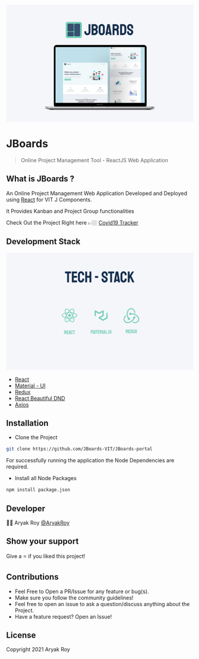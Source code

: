![JBoards Banner](/src/assets/images/banner.png)

# JBoards

> Online Project Management Tool - ReactJS Web Application

## What is JBoards ?

An Online Project Management Web Application Developed and Deployed using [React](https://reactjs.org/) for VIT J Components.

It Provides Kanban and Project Group functionalities

Check Out the Project Right here 👉🏼
[Covid19 Tracker](https://jboards-cf509.web.app)

## Development Stack

![TechStack Banner](/src/assets/images/techstack.png)

- [React](https://reactjs.org/)
- [Material - UI](https://material-ui.com/)
- [Redux](https://redux.js.org/)
- [React Beautiful DND](https://github.com/atlassian/react-beautiful-dnd)
- [Axios](https://axios-http.com/)

## Installation

- Clone the Project

```bash
git clone https://github.com/JBoards-VIT/JBoards-portal
```

For successfully running the application the Node Dependencies are required.

- Install all Node Packages

```bash
npm install package.json
```

## Developer

👨‍💻 Aryak Roy [@AryakRoy](https://github.com/AryakRoy)

## Show your support

Give a ⭐ if you liked this project!

## Contributions

- Feel Free to Open a PR/Issue for any feature or bug(s).
- Make sure you follow the community guidelines!
- Feel free to open an issue to ask a question/discuss anything about the Project.
- Have a feature request? Open an Issue!

## License

Copyright 2021 Aryak Roy
